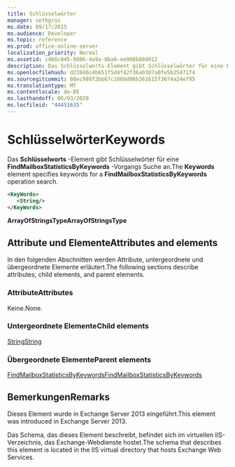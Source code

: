 ```yaml
---
title: Schlüsselwörter
manager: sethgros
ms.date: 09/17/2015
ms.audience: Developer
ms.topic: reference
ms.prod: office-online-server
localization_priority: Normal
ms.assetid: c466c845-9806-4a9a-8ba6-ee908b80d012
description: Das Schlüsselworts-Element gibt Schlüsselwörter für eine FindMailboxStatisticsByKeywords-Vorgangs Suche an.
ms.openlocfilehash: d23840c4b651f5d4f42f36a0307a0fe5b25471f4
ms.sourcegitcommit: 88ec988f2bb67c1866d06b361615f3674a24e795
ms.translationtype: MT
ms.contentlocale: de-DE
ms.lasthandoff: 06/03/2020
ms.locfileid: "44451635"
---
```

# <a name="keywords"></a><span data-ttu-id="c6f9f-103">Schlüsselwörter</span><span class="sxs-lookup"><span data-stu-id="c6f9f-103">Keywords</span></span>

<span data-ttu-id="c6f9f-104">Das **Schlüsselworts** -Element gibt Schlüsselwörter für eine **FindMailboxStatisticsByKeywords** -Vorgangs Suche an.</span><span class="sxs-lookup"><span data-stu-id="c6f9f-104">The **Keywords** element specifies keywords for a **FindMailboxStatisticsByKeywords** operation search.</span></span> 
  
```XML
<KeyWords>
   <String/>
</KeyWords>
```

 <span data-ttu-id="c6f9f-105">**ArrayOfStringsType**</span><span class="sxs-lookup"><span data-stu-id="c6f9f-105">**ArrayOfStringsType**</span></span>
## <a name="attributes-and-elements"></a><span data-ttu-id="c6f9f-106">Attribute und Elemente</span><span class="sxs-lookup"><span data-stu-id="c6f9f-106">Attributes and elements</span></span>

<span data-ttu-id="c6f9f-107">In den folgenden Abschnitten werden Attribute, untergeordnete und übergeordnete Elemente erläutert.</span><span class="sxs-lookup"><span data-stu-id="c6f9f-107">The following sections describe attributes, child elements, and parent elements.</span></span>
  
### <a name="attributes"></a><span data-ttu-id="c6f9f-108">Attribute</span><span class="sxs-lookup"><span data-stu-id="c6f9f-108">Attributes</span></span>

<span data-ttu-id="c6f9f-109">Keine.</span><span class="sxs-lookup"><span data-stu-id="c6f9f-109">None.</span></span>
  
### <a name="child-elements"></a><span data-ttu-id="c6f9f-110">Untergeordnete Elemente</span><span class="sxs-lookup"><span data-stu-id="c6f9f-110">Child elements</span></span>

[<span data-ttu-id="c6f9f-111">String</span><span class="sxs-lookup"><span data-stu-id="c6f9f-111">String</span></span>](string.md)
  
### <a name="parent-elements"></a><span data-ttu-id="c6f9f-112">Übergeordnete Elemente</span><span class="sxs-lookup"><span data-stu-id="c6f9f-112">Parent elements</span></span>

[<span data-ttu-id="c6f9f-113">FindMailboxStatisticsByKeywords</span><span class="sxs-lookup"><span data-stu-id="c6f9f-113">FindMailboxStatisticsByKeywords</span></span>](findmailboxstatisticsbykeywords.md)
  
## <a name="remarks"></a><span data-ttu-id="c6f9f-114">Bemerkungen</span><span class="sxs-lookup"><span data-stu-id="c6f9f-114">Remarks</span></span>

<span data-ttu-id="c6f9f-115">Dieses Element wurde in Exchange Server 2013 eingeführt.</span><span class="sxs-lookup"><span data-stu-id="c6f9f-115">This element was introduced in Exchange Server 2013.</span></span>
  
<span data-ttu-id="c6f9f-116">Das Schema, das dieses Element beschreibt, befindet sich im virtuellen IIS-Verzeichnis, das Exchange-Webdienste hostet.</span><span class="sxs-lookup"><span data-stu-id="c6f9f-116">The schema that describes this element is located in the IIS virtual directory that hosts Exchange Web Services.</span></span>
  

